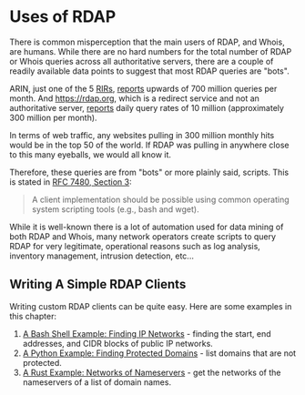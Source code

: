 # Uses of RDAP

There is common misperception that the main users of RDAP, and Whois, are humans.
While there are no hard numbers for the total number of RDAP or Whois queries
across all authoritative servers, there are a couple of readily available data points
to suggest that most RDAP queries are "bots". 

ARIN, just one of the 5 [RIRs](/misc/glossary.md#rir),
[reports](https://www.arin.net/vault/participate/meetings/reports/ARIN52/materials/friday/arin52_engineeringupdate.pdf) 
upwards of 700 million queries per month. And <https://rdap.org>, which is a redirect service
and not an authoritative server, [reports](https://mailarchive.ietf.org/arch/msg/regext/ElTMpcFDeZ_L43U9UbKqaBowjak/)
daily query rates of 10 million (approximately 300 million per month).

In terms of web traffic, any websites pulling in 300 million monthly hits would be in the top 50 of the world.
If RDAP was pulling in anywhere close to this many eyeballs, we would all know it.

Therefore, these queries are from "bots" or more plainly said, scripts. This is stated in [RFC 7480, Section 3](https://datatracker.ietf.org/doc/html/rfc7480#section-1):

> A client implementation should be possible using 
> common operating system scripting tools 
> (e.g., bash and wget).

While it is well-known there is a lot of automation used for data mining of both RDAP and Whois,
many network operators create scripts to query RDAP for very legitimate, operational reasons
such as log analysis, inventory management, intrusion detection, etc...

## Writing A Simple RDAP Clients

Writing custom RDAP clients can be quite easy. Here are some examples in this chapter:

1. [A Bash Shell Example: Finding IP Networks](finding_ip_networks.md) - finding the start, end addresses, and CIDR blocks of public IP networks.
1. [A Python Example: Finding Protected Domains](finding_protected_domains.md) - list domains that are not protected.
1. [A Rust Example: Networks of Nameservers](networks_of_nameservers.md) - get the networks of the nameservers of a list of domain names.
